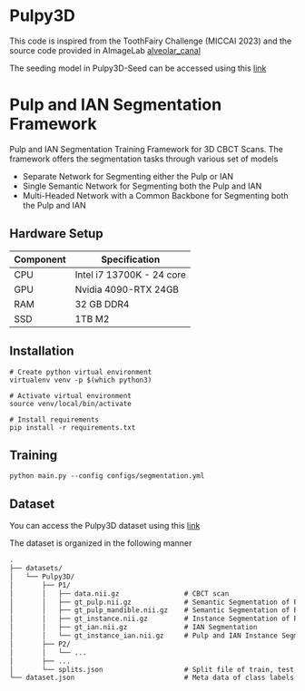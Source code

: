 # Pulpy3D

This code is inspired from the ToothFairy Challenge (MICCAI 2023) and the source code provided in AImageLab [alveolar_canal](https://github.com/AImageLab-zip/alveolar_canal)

The seeding model in Pulpy3D-Seed can be accessed using this [link](https://github.com/mahmoudgamal0/Pulpy3D-Seed)

# Pulp and IAN Segmentation Framework
Pulp and IAN Segmentation Training Framework for 3D CBCT Scans. The framework offers the segmentation tasks through various set of models

* Separate Network for Segmenting either the Pulp or IAN
* Single Semantic Network for Segmenting both the Pulp and IAN
* Multi-Headed Network with a Common Backbone for Segmenting both the Pulp and IAN

## Hardware Setup
| Component | Specification             |
| --------- | ------------------------- |
| CPU       | Intel i7 13700K - 24 core |
| GPU       | Nvidia 4090-RTX 24GB      |
| RAM       | 32 GB DDR4                |
| SSD       | 1TB M2                    |


## Installation
```
# Create python virtual environment
virtualenv venv -p $(which python3)

# Activate virtual environment
source venv/local/bin/activate

# Install requirements
pip install -r requirements.txt
```

## Training
```
python main.py --config configs/segmentation.yml
```

## Dataset
You can access the Pulpy3D dataset using this [link](https://drive.google.com/drive/folders/1M5iU1urLOp1rSxKOm7WCzodAKcZrqT5O?usp=sharing)

The dataset is organized in the following manner
```md
.
├── datasets/
│   └── Pulpy3D/
│       ├── P1/
│       │   ├── data.nii.gz                # CBCT scan 
│       │   ├── gt_pulp.nii.gz             # Semantic Segmentation of Pulp (lower/upper)
│       │   ├── gt_pulp_mandible.nii.gz    # Semantic Segmentation of Pulp (lower only)
│       │   ├── gt_instance.nii.gz         # Instance Segmentation of Pulp
│       │   ├── gt_ian.nii.gz              # IAN Segmentation
│       │   └── gt_instance_ian.nii.gz     # Pulp and IAN Instance Segmentation
│       ├── P2/
│       │   └── ...
│       ├── ...
│       └── splits.json                    # Split file of train, test and val
└── dataset.json                           # Meta data of class labels and mapping
```